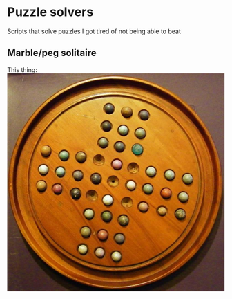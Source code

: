 # Puzzle solvers

Scripts that solve puzzles I got tired of not being able to beat

## Marble/peg solitaire

This thing: ![A marble solitaire puzzle, where a plus sign is created by 45 holes containing marbles. The middle hole is left empty.](marbles.png)
